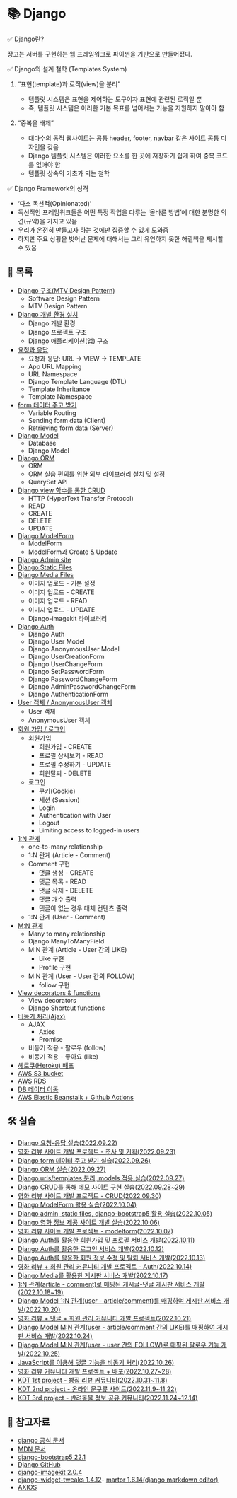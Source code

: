 # 📚 Django

✅ Django란?

장고는 서버를 구현하는 웹 프레임워크로 파이썬을 기반으로 만들어졌다. 

✅ Django의 설계 철학 (Templates System)

1. “표현(template)과 로직(view)을 분리”
   - 템플릿 시스템은 표현을 제어하는 도구이자 표현에 관련된 로직일 뿐
   - 즉, 템플릿 시스템은 이러한 기본 목표를 넘어서는 기능을 지원하지 말아야 함

2. “중복을 배제”
   - 대다수의 동적 웹사이트는 공통 header, footer, navbar 같은 사이트 공통 디자인을 갖음
   - Django 템플릿 시스템은 이러한 요소를 한 곳에 저장하기 쉽게 하여 중복 코드를 없애야 함
   - 템플릿 상속의 기초가 되는 철학

✅ Django Framework의 성격

- ‘다소 독선적(Opinionated)’
- 독선적인 프레임워크들은 어떤 특정 작업을 다루는 ‘올바른 방법’에 대한 분명한 의견(규약)을 가지고 있음
- 우리가 온전히 만들고자 하는 것에만 집중할 수 있게 도와줌
- 하지만 주요 상황을 벗어난 문제에 대해서는 그리 유연하지 못한 해결책을 제시할 수 있음



## 📃 목록

- [Django 구조(MTV Design Pattern)](https://github.com/hyejinny97/TIL/blob/master/Django/mtv.md)
  - Software Design Pattern
  - MTV Design Pattern
- [Django 개발 환경 설치](https://github.com/hyejinny97/TIL/blob/master/Django/environment.md)
  - Django 개발 환경
  - Django 프로젝트 구조
  - Django 애플리케이션(앱) 구조
- [요청과 응답](https://github.com/hyejinny97/TIL/blob/master/Django/request_response.md)
  - 요청과 응답: URL → VIEW → TEMPLATE
  - App URL Mapping
  - URL Namespace
  - Django Template Language (DTL)
  - Template Inheritance
  - Template Namespace
- [form 데이터 주고 받기](https://github.com/hyejinny97/TIL/blob/master/Django/form_data.md)
  - Variable Routing
  - Sending form data (Client)
  - Retrieving form data (Server)
- [Django Model](https://github.com/hyejinny97/TIL/blob/master/Django/model.md)
  - Database
  - Django Model
- [Django ORM](https://github.com/hyejinny97/TIL/blob/master/Django/orm.md)
  - ORM
  - ORM 실습 편의를 위한 외부 라이브러리 설치 및 설정
  - QuerySet API
- [Django view 함수를 통한 CRUD](https://github.com/hyejinny97/TIL/blob/master/Django/crud.md)
  - HTTP (HyperText Transfer Protocol)
  - READ
  - CREATE
  - DELETE
  - UPDATE
- [Django ModelForm](https://github.com/hyejinny97/TIL/blob/master/Django/model_form.md)
  - ModelForm
  - ModelForm과 Create & Update
- [Django Admin site](https://github.com/hyejinny97/TIL/blob/master/Django/admin.md)
- [Django Static Files](https://github.com/hyejinny97/TIL/blob/master/Django/static_files.md)
- [Django Media Files](https://github.com/hyejinny97/TIL/blob/master/Django/media_files.md)
  - 이미지 업로드 - 기본 설정
  - 이미지 업로드 - CREATE
  - 이미지 업로드 - READ
  - 이미지 업로드 - UPDATE
  - Django-imagekit 라이브러리
- [Django Auth](https://github.com/hyejinny97/TIL/blob/master/Django/auth.md)
  - Django Auth
  - Django User Model
  - Django AnonymousUser Model
  - Django UserCreationForm
  - Django UserChangeForm
  - Django SetPasswordForm
  - Django PasswordChangeForm
  - Django AdminPasswordChangeForm
  - Django AuthenticationForm
- [User 객체 / AnonymousUser 객체](https://github.com/hyejinny97/TIL/blob/master/Django/user_objects.md)
  - User 객체
  - AnonymousUser 객체
- [회원 가입 / 로그인](https://github.com/hyejinny97/TIL/blob/master/Django/signup_signin.md)
  - 회원가입
    - 회원가입 - CREATE
    - 프로필 상세보기 - READ
    - 프로필 수정하기 - UPDATE
    - 회원탈퇴 - DELETE
  - 로그인
    - 쿠키(Cookie)
    - 세션 (Session)
    - Login
    - Authentication with User
    - Logout
    - Limiting access to logged-in users
- [1:N 관계](https://github.com/hyejinny97/TIL/blob/master/Django/foreign_key.md)
  - one-to-many relationship
  - 1:N 관계 (Article - Comment)
  - Comment 구현 
    - 댓글 생성 - CREATE
    - 댓글 목록 - READ
    - 댓글 삭제 - DELETE
    - 댓글 개수 출력
    - 댓글이 없는 경우 대체 컨텐츠 출력
  - 1:N 관계 (User - Comment)
- [M:N 관계](https://github.com/hyejinny97/TIL/blob/master/Django/MN_relationship.md)
  - Many to many relationship
  - Django ManyToManyField
  - M:N 관계 (Article - User 간의 LIKE)
    - Like 구현
    - Profile 구현 
  - M:N 관계 (User - User 간의 FOLLOW)
    - follow 구현
- [View decorators & functions](https://github.com/hyejinny97/TIL/blob/master/Django/decorators.md)
  - View decorators
  - Django Shortcut functions
- [비동기 처리(Ajax)](https://github.com/hyejinny97/TIL/blob/master/Django/ajax.md)
  - AJAX
    - Axios
    - Promise
  - 비동기 적용 - 팔로우 (follow)
  - 비동기 적용 - 좋아요 (like)
- [헤로쿠(Heroku) 배포](https://github.com/hyejinny97/TIL/blob/master/Django/heroku.md)
- [AWS S3 bucket](https://github.com/hyejinny97/TIL/blob/master/Django/AWS_S3.md)
- [AWS RDS](https://github.com/hyejinny97/TIL/blob/master/Django/AWS_RDS.md)
- [DB 데이터 이동](https://github.com/hyejinny97/TIL/blob/master/Django/DB_translate.md)
- [AWS Elastic Beanstalk + Github Actions](https://github.com/hyejinny97/TIL/blob/master/Django/AWS_beanstalk.md)


## 🛠 실습
- [Django 요청-응답 실습(2022.09.22)](https://github.com/hyejinny97/TIL/blob/master/Django/practice/practice_01)
- [영화 리뷰 사이트 개발 프로젝트 - 조사 및 기획(2022.09.23)](https://github.com/hyejinny97/TIL/blob/master/Django/practice/pr_01)
- [Django form 데이터 주고 받기 실습(2022.09.26)](https://github.com/hyejinny97/TIL/blob/master/Django/practice/practice_02)
- [Django ORM 실습(2022.09.27)](https://github.com/hyejinny97/TIL/blob/master/Django/practice/practice_03)
- [Django urls/templates 분리, models 적용 실습(2022.09.27)](https://github.com/hyejinny97/TIL/blob/master/Django/practice/practice_04)
- [Django CRUD를 통해 메모 사이트 구현 실습(2022.09.28~29)](https://github.com/hyejinny97/TIL/blob/master/Django/practice/practice_05)
- [영화 리뷰 사이트 개발 프로젝트 - CRUD(2022.09.30)](https://github.com/hyejinny97/movie_review_1)
- [Django ModelForm 활용 실습(2022.10.04)](https://github.com/hyejinny97/TIL/blob/master/Django/practice/practice_06)
- [Django admin, static files, django-bootstrap5 활용 실습(2022.10.05)](https://github.com/hyejinny97/TIL/blob/master/Django/practice/practice_07)
- [Django 영화 정보 제공 사이트 개발 실습(2022.10.06)](https://github.com/hyejinny97/TIL/blob/master/Django/practice/practice_08)
- [영화 리뷰 사이트 개발 프로젝트 - modelform(2022.10.07)](https://github.com/hyejinny97/movie_review_2)
- [Django Auth를 활용한 회원가입 및 프로필 서비스 개발(2022.10.11)](https://github.com/hyejinny97/TIL/blob/master/Django/practice/practice_09)
- [Django Auth를 활용한 로그인 서비스 개발(2022.10.12)](https://github.com/hyejinny97/TIL/blob/master/Django/practice/practice_10)
- [Django Auth를 활용한 회원 정보 수정 및 탈퇴 서비스 개발(2022.10.13)](https://github.com/hyejinny97/practice_11)
- [영화 리뷰 + 회원 관리 커뮤니티 개발 프로젝트 - Auth(2022.10.14)](https://github.com/hyejinny97/movie-account)
- [Django Media를 활용한 게시판 서비스 개발(2022.10.17)](https://github.com/hyejinny97/TIL/blob/master/Django/practice/practice_12)
- [1:N 관계(article - comment)로 매핑된 게시글-댓글 게시판 서비스 개발(2022.10.18~19)](https://github.com/hyejinny97/TIL/blob/master/Django/practice/practice_13)
- [Django Model 1:N 관계(user - article/comment)를 매핑하여 게시판 서비스 개발(2022.10.20)](https://github.com/hyejinny97/TIL/blob/master/Django/practice/practice_14)
- [영화 리뷰 + 댓글 + 회원 관리 커뮤니티 개발 프로젝트(2022.10.21)](https://github.com/hyejinny97/movie-community)
- [Django Model M:N 관계(user - article/comment 간의 LIKE)를 매핑하여 게시판 서비스 개발(2022.10.24)](https://github.com/hyejinny97/TIL/blob/master/Django/practice/practice_14)
- [Django Model M:N 관계(user - user 간의 FOLLOW)로 매핑된 팔로우 기능 개발(2022.10.25)](https://github.com/hyejinny97/TIL/blob/master/Django/practice/practice_14)
- [JavaScript를 이용해 댓글 기능을 비동기 처리(2022.10.26)](https://github.com/hyejinny97/TIL/blob/master/Django/practice/practice_14)
- [영화 리뷰 커뮤니티 개발 프로젝트 + 배포(2022.10.27~28)](https://github.com/hyejinny97/movie-review-deploy)
- [KDT 1st project - 빵집 리뷰 커뮤니티(2022.10.31~11.8)](https://github.com/hyejinny97/Bread-Road)
- [KDT 2nd project - 온라인 문구류 사이트(2022.11.9~11.22)](https://github.com/hyejinny97/TBT)
- [KDT 3rd project - 반려동물 정보 공유 커뮤니티(2022.11.24~12.14)](https://github.com/hyejinny97/danggeunJibsa)


## 🔎 참고자료
- [django 공식 문서](https://www.djangoproject.com/)
- [MDN 문서](https://developer.mozilla.org/en-US/docs/Learn/Server-side)
- [django-bootstrap5 22.1](https://pypi.org/project/django-bootstrap5/)
- [Django GitHub](https://github.com/django/django)
- [django-imagekit 2.0.4](https://pypi.org/project/django-imagekit/2.0.4/)
- [django-widget-tweaks 1.4.12](https://pypi.org/project/django-widget-tweaks/)- [martor 1.6.14(django markdown editor)](https://pypi.org/project/martor/)
- [AXIOS](https://axios-http.com/)